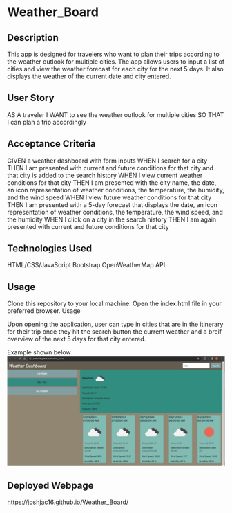 # Weather_Board

## Description

This app is designed for travelers who want to plan their trips according to the weather outlook for multiple cities. The app allows users to input a list of cities and view the weather forecast for each city for the next 5 days. It also displays the weather of the current date and city entered.

## User Story

AS A traveler
I WANT to see the weather outlook for multiple cities
SO THAT I can plan a trip accordingly

## Acceptance Criteria

GIVEN a weather dashboard with form inputs
WHEN I search for a city
THEN I am presented with current and future conditions for that city and that city is added to the search history
WHEN I view current weather conditions for that city
THEN I am presented with the city name, the date, an icon representation of weather conditions, the temperature, the humidity, and the wind speed
WHEN I view future weather conditions for that city
THEN I am presented with a 5-day forecast that displays the date, an icon representation of weather conditions, the temperature, the wind speed, and the humidity
WHEN I click on a city in the search history
THEN I am again presented with current and future conditions for that city

## Technologies Used

HTML/CSS/JavaScript
Bootstrap
OpenWeatherMap API

## Usage

Clone this repository to your local machine. Open the index.html file in your preferred browser. Usage

Upon opening the application, user can type in cities that are in the itinerary for their trip once they hit the search button the current weather
and a breif overview of the next 5 days for that city entered.

Example shown below
<img src="/images/Screenshot.png" width="1000px"/>

## Deployed Webpage

https://joshjac16.github.io/Weather_Board/
